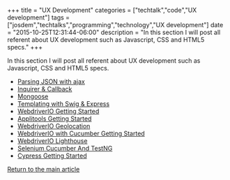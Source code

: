 +++
title = "UX Development"
categories = ["techtalk","code","UX development"]
tags = ["josdem","techtalks","programming","technology","UX development"]
date = "2015-10-25T12:31:44-06:00"
description = "In this section I will post all referent about UX development such as Javascript, CSS and HTML5 specs."
+++

In this section I will post all referent about UX development such as Javascript, CSS and HTML5 specs.

* [Parsing JSON with ajax](/techtalk/ux/ux_ajax_json)
* [Inquirer & Callback](/techtalk/ux/ux_inquirer)
* [Mongoose](/techtalk/ux/ux_mongoose)
* [Templating with Swig & Express](/techtalk/ux/ux_templating)
* [WebdriverIO Getting Started](/techtalk/ux/webdriverio_getting_started)
* [Applitools Getting Started](/techtalk/ux/applitools_getting_started)
* [WebdriverIO Geolocation](/techtalk/ux/webdriverio_geolocation)
* [WebdriverIO with Cucumber Getting Started](/techtalk/ux/webdriverio_cucumber_getting_started)
* [WebdriverIO Lighthouse](/techtalk/ux/webdriverio_lighthouse)
* [Selenium Cucumber And TestNG](/techtalk/ux/selenium-cucumber-testng)
* [Cypress Getting Started](/techtalk/ux/cypress_getting_started)

[Return to the main article](/techtalk/techtalks)
